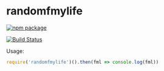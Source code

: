 # randomfmylife
[![npm package](https://nodei.co/npm/randomfmylife.png?downloads=true&downloadRank=true&stars=true)](https://nodei.co/npm/randomfmylife/)

[![Build Status](https://travis-ci.org/DevinThePancake/randomfmylife.svg?branch=master)](https://travis-ci.org/DevinThePancake/randomfmylife)

Usage:
```js
require('randomfmylife')().then(fml => console.log(fml))
```

